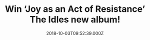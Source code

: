 ---
campaign-uuid: "c-2e6459b9-f11c-4043-827a-30bdf5651f12"
type: "Competition"
category: "Gifts"
date: "2018-10-03T09:52:39.000Z"
end-date: "2018-11-03T23:59:00.000Z"
disable-form: false
is_promoted: false
has_entry_page: true
title: "Win ‘Joy as an Act of Resistance’ The Idles new album!"
competition-description: "<p>Produced by Space and mixed by Adam Greenspan & Nick\
  \ Launay, ’Joy as an Act of Resistance.' takes aim at everything from toxic masculinity,\
  \ nationalism, immigration, and class inequality while maintaining a visceral, infectious\
  \ positivity. We have a copy of The Idles new album on vinyl edition to one of our\
  \ readers!</p>\r\n<p>Are you The Idles biggest fan? Click below for a chance to\
  \ win!</p>"
hero-header: "Win ‘Joy as an Act of Resistance’ The Idles new album!"
terms-confirmation: "N/A"
banner-img: "https://assets.expresslyapp.com/asset-95b72567-88c7-46f0-a00f-7e6c657adfc7.jpg"
logo-left-href: "http://club.expressly.io"
logo-left-image: "https://assets.expresslyapp.com/asset-2459573b-b4f9-4715-b342-cb78ec75e392.jpg"
logo-left-title: "ClubExpressly"
bg-image-hero: "https://assets.expresslyapp.com/asset-9f2b3daf-b7b5-46c5-9f63-2c7c9a42ca2a.jpg"
bg-image-first: "https://assets.expresslyapp.com/asset-2e3fa6fd-524e-4674-b046-be8af4e44a0d.jpg"
section1-content: "</p>As the singer Joe Talbot summarizes: \"This album is an attempt\
  \ to be vulnerable to our audience and to encourage vulnerability; a brave naked\
  \ smile in this shitty new world. We have stripped back the songs and lyrics to\
  \ our bare flesh to allow each other to breathe, to celebrate our differences, and\
  \ act as an ode to communities and the individuals that forge them. Because without\
  \ our community, we'd be nothing.”</p>\r\n<p>If you can’t wait to listen to The\
  \ Idles brand new hits, enter the form below and it could be yours!\r\n<p>Good luck!</p>"
entry-title: "Win ‘Joy as an Act of Resistance’ The Idles new album!"
entry-content: "Enter the draw to win ‘Joy as an Act of Resistance’ The Idles new\
  \ album by completing the form below before 23:59 on 3rd of November 2018."
has-winner: true
winner-title: "CONGRATULTIONS to Carol G. who won The Idles new album: 'Joy as an\
  \ Act of Resistance’"
winner-banner: "https://assets.expresslyapp.com/asset-f23ddbf1-8f14-4dce-a1bf-79df11bfa121.jpg"
prize-description: "‘Joy as an Act of Resistance’ The Idles new album."
special-conditions: "This competition is also available on: https://aaa.nme.com/competitions/idles-joy-as-an-act-of-resistance-album"
country-restrictions:
- "GB"
---